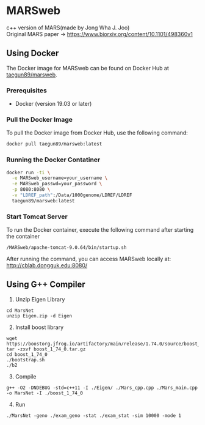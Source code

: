 # MARSweb

c++ version of MARS(made by Jong Wha J. Joo)<br> 
Original MARS paper -> https://www.biorxiv.org/content/10.1101/498360v1

## Using Docker 

The Docker image for MARSweb can be found on Docker Hub at [taegun89/marsweb](https://hub.docker.com/r/taegun89/marsweb).

### Prerequisites

- Docker (version 19.03 or later)

### Pull the Docker Image

To pull the Docker image from Docker Hub, use the following command:

```bash
docker pull taegun89/marsweb:latest
```

### Running the Docker Contatiner
```bash
docker run -ti \
  -e MARSweb_username=your_username \
  -e MARSweb_passwd=your_password \
  -p 8080:8080 \
  -v "LDREF_path":/Data/1000genome/LDREF/LDREF
  taegun89/marsweb:latest
```

### Start Tomcat Server

To run the Docker container, execute the following command after starting the container
```
/MARSweb/apache-tomcat-9.0.64/bin/startup.sh
```
After running the command, you can access MARSweb locally at: http://cblab.dongguk.edu:8080/

## Using G++ Compiler
1. Unzip Eigen Library 
```
cd MarsNet
unzip Eigen.zip -d Eigen
```
2. Install boost library 
```
wget https://boostorg.jfrog.io/artifactory/main/release/1.74.0/source/boost_1_74_0.tar.gz
tar -zxvf boost_1_74_0.tar.gz
cd boost_1_74_0
./bootstrap.sh
./b2
```
3. Compile
```
g++ -O2 -DNDEBUG -std=c++11 -I ./Eigen/ ./Mars_cpp.cpp ./Mars_main.cpp -o MarsNet -I ./boost_1_74_0 
```
4. Run
``` 
./MarsNet -geno ./exam_geno -stat ./exam_stat -sim 10000 -mode 1
```
